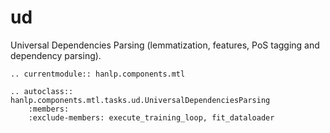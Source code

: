 # ud

Universal Dependencies Parsing (lemmatization, features, PoS tagging and dependency parsing).

```{eval-rst}
.. currentmodule:: hanlp.components.mtl

.. autoclass:: hanlp.components.mtl.tasks.ud.UniversalDependenciesParsing
	:members:
	:exclude-members: execute_training_loop, fit_dataloader

```
